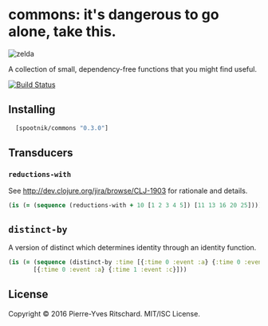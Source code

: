commons: it's dangerous to go alone, take this.
===============================================

![zelda](https://upload.wikimedia.org/wikipedia/en/b/b2/It's_dangerous_to_go_alone!_Take_this..png)

A collection of small, dependency-free functions that you might find useful.

[![Build Status](https://secure.travis-ci.org/pyr/commons.png)](http://travis-ci.org/pyr/commons)


## Installing

```clojure
  [spootnik/commons "0.3.0"]
```

## Transducers

### `reductions-with`

See http://dev.clojure.org/jira/browse/CLJ-1903 for rationale and details. 

```clojure
(is (= (sequence (reductions-with + 10 [1 2 3 4 5]) [11 13 16 20 25])))
```

## `distinct-by`

A version of distinct which determines identity through an identity function.

```clojure
(is (= (sequence (distinct-by :time [{:time 0 :event :a} {:time 0 :event :b} {:time 1 :event :c}]))
       [{:time 0 :event :a} {:time 1 :event :c}]))
```

## License

Copyright © 2016 Pierre-Yves Ritschard. MIT/ISC License.

